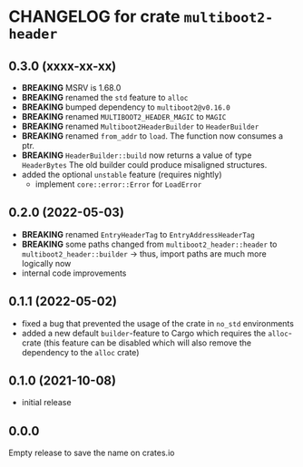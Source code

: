 # CHANGELOG for crate `multiboot2-header`

## 0.3.0 (xxxx-xx-xx)
- **BREAKING** MSRV is 1.68.0
- **BREAKING** renamed the `std` feature to `alloc`
- **BREAKING** bumped dependency to `multiboot2@v0.16.0`
- **BREAKING** renamed `MULTIBOOT2_HEADER_MAGIC` to `MAGIC`
- **BREAKING** renamed `Multiboot2HeaderBuilder` to `HeaderBuilder`
- **BREAKING** renamed `from_addr` to `load`. The function now consumes a ptr.
- **BREAKING** `HeaderBuilder::build` now returns a value of type `HeaderBytes`
  The old builder could produce misaligned structures.
- added the optional `unstable` feature (requires nightly)
  - implement `core::error::Error` for `LoadError`

## 0.2.0 (2022-05-03)
- **BREAKING** renamed `EntryHeaderTag` to `EntryAddressHeaderTag`
- **BREAKING** some paths changed from `multiboot2_header::header` to `multiboot2_header::builder`
   -> thus, import paths are much more logically now
- internal code improvements

## 0.1.1 (2022-05-02)
- fixed a bug that prevented the usage of the crate in `no_std` environments
- added a new default `builder`-feature to Cargo which requires the `alloc`-crate
  (this feature can be disabled which will also remove the dependency to the `alloc` crate)

## 0.1.0 (2021-10-08)
- initial release

## 0.0.0
Empty release to save the name on crates.io
